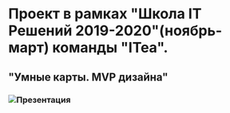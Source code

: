 # Проект в рамках "Школа IT Решений 2019-2020"(ноябрь-март) команды "ITea".
## "Умные карты. MVP дизайна"
### ![Презентация](https://drive.google.com/file/d/1UWBeMT7iDTzPbJVndKoqoMKICBtbobwi/view?usp=sharing)

